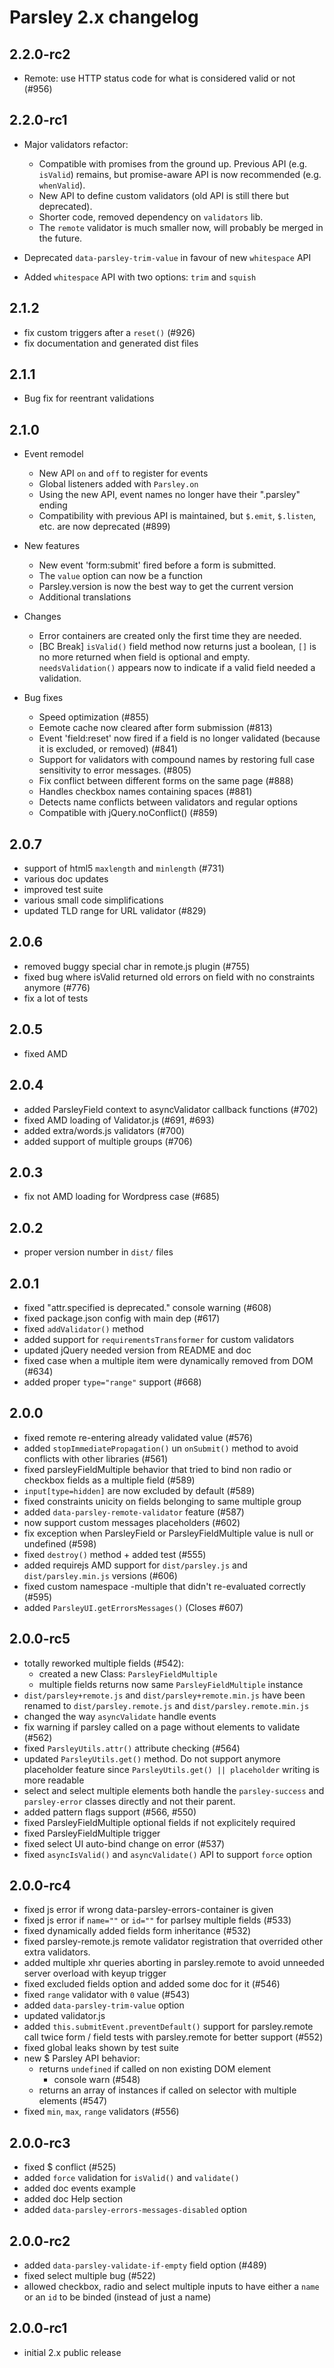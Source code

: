 # Parsley 2.x changelog

## 2.2.0-rc2

- Remote: use HTTP status code for what is considered valid or not (#956)

## 2.2.0-rc1

- Major validators refactor:
  - Compatible with promises from the ground up. Previous API (e.g. `isValid`)
    remains, but promise-aware API is now recommended (e.g. `whenValid`).
  - New API to define custom validators (old API is still there but deprecated).
  - Shorter code, removed dependency on `validators` lib.
  - The `remote` validator is much smaller now, will probably be merged in the future.

- Deprecated `data-parsley-trim-value` in favour of new `whitespace` API
- Added `whitespace` API with two options: `trim` and `squish`

## 2.1.2

- fix custom triggers after a `reset()` (#926)
- fix documentation and generated dist files

## 2.1.1

- Bug fix for reentrant validations

## 2.1.0

- Event remodel
  - New API `on` and `off` to register for events
  - Global listeners added with `Parsley.on`
  - Using the new API, event names no longer have their ".parsley" ending
  - Compatibility with previous API is maintained, but `$.emit`, `$.listen`,
    etc. are now deprecated  (#899)

- New features
  - New event 'form:submit' fired before a form is submitted.
  - The `value` option can now be a function
  - Parsley.version is now the best way to get the current version
  - Additional translations

- Changes
  - Error containers are created only the first time they are needed.
  - [BC Break] `isValid()` field method now returns just a boolean, `[]` is no
  more returned when field is optional and empty. `needsValidation()` appears
  now to indicate if a valid field needed a validation.

- Bug fixes
  - Speed optimization (#855)
  - Eemote cache now cleared after form submission (#813)
  - Event 'field:reset' now fired if a field is no longer validated (because it
    is excluded, or removed) (#841)
  - Support for validators with compound names by restoring full case
    sensitivity to error messages. (#805)
  - Fix conflict between different forms on the same page (#888)
  - Handles checkbox names containing spaces (#881)
  - Detects name conflicts between validators and regular options
  - Compatible with jQuery.noConflict() (#859)

## 2.0.7

- support of html5 `maxlength` and `minlength` (#731)
- various doc updates
- improved test suite
- various small code simplifications
- updated TLD range for URL validator (#829)

## 2.0.6

- removed buggy special char in remote.js plugin (#755)
- fixed bug where isValid returned old errors on field with no constraints
  anymore (#776)
- fix a lot of tests

## 2.0.5

  - fixed AMD

## 2.0.4

  - added ParsleyField context to asyncValidator callback functions (#702)
  - fixed AMD loading of Validator.js (#691, #693)
  - added extra/words.js validators (#700)
  - added support of multiple groups (#706)

## 2.0.3

  - fix not AMD loading for Wordpress case (#685)

## 2.0.2

  - proper version number in `dist/` files

## 2.0.1

  - fixed "attr.specified is deprecated." console warning (#608)
  - fixed package.json config with main dep (#617)
  - fixed `addValidator()` method
  - added support for `requirementsTransformer` for custom validators
  - updated jQuery needed version from README and doc
  - fixed case when a multiple item were dynamically removed from DOM (#634)
  - added proper `type="range"` support (#668)

## 2.0.0

  - fixed remote re-entering already validated value (#576)
  - added `stopImmediatePropagation()` un `onSubmit()` method to avoid conflicts
    with other libraries (#561)
  - fixed parsleyFieldMultiple behavior that tried to bind non radio or checkbox
    fields as a multiple field (#589)
  - `input[type=hidden]` are now excluded by default (#589)
  - fixed constraints unicity on fields belonging to same multiple group
  - added `data-parsley-remote-validator` feature (#587)
  - now support custom messages placeholders (#602)
  - fix exception when ParsleyField or ParsleyFieldMultiple value is null or
    undefined (#598)
  - fixed `destroy()` method + added test (#555)
  - added requirejs AMD support for `dist/parsley.js` and `dist/parsley.min.js`
    versions (#606)
  - fixed custom namespace -multiple that didn't re-evaluated correctly (#595)
  - added `ParsleyUI.getErrorsMessages()` (Closes #607)

## 2.0.0-rc5

  - totally reworked multiple fields (#542):
    - created a new Class: `ParsleyFieldMultiple`
    - multiple fields returns now same `ParsleyFieldMultiple` instance
  - `dist/parsley+remote.js` and `dist/parsley+remote.min.js` have been renamed
    to `dist/parsley.remote.js` and `dist/parsley.remote.min.js`
  - changed the way `asyncValidate` handle events
  - fix warning if parsley called on a page without elements to validate (#562)
  - fixed `ParsleyUtils.attr()` attribute checking (#564)
  - updated `ParsleyUtils.get()` method. Do not support anymore placeholder
    feature since `ParsleyUtils.get() || placeholder` writing is more readable
  - select and select multiple elements both handle the `parsley-success` and
    `parsley-error` classes directly and not their parent.
  - added pattern flags support (#566, #550)
  - fixed ParsleyFieldMultiple optional fields if not explicitely required
  - fixed ParsleyFieldMultiple trigger
  - fixed select UI auto-bind change on error (#537)
  - fixed `asyncIsValid()` and `asyncValidate()` API to support `force` option

## 2.0.0-rc4

  - fixed js error if wrong data-parsley-errors-container is given
  - fixed js error if `name=""` or `id=""` for parlsey multiple fields (#533)
  - fixed dynamically added fields form inheritance (#532)
  - fixed parsley-remote.js remote validator registration that overrided
    other extra validators.
  - added multiple xhr queries aborting in parsley.remote to avoid unneeded
    server overload with keyup trigger
  - fixed excluded fields option and added some doc for it (#546)
  - fixed `range` validator with `0` value (#543)
  - added `data-parsley-trim-value` option
  - updated validator.js
  - added `this.submitEvent.preventDefault()` support for parsley.remote
    call twice form / field tests with parsley.remote for better support (#552)
  - fixed global leaks shown by test suite
  - new $ Parsley API behavior:
    - returns `undefined` if called on non existing DOM element
      + console warn (#548)
    - returns an array of instances if called on selector with multiple
      elements (#547)
  - fixed `min`, `max`, `range` validators (#556)

## 2.0.0-rc3

  - fixed $ conflict (#525)
  - added `force` validation for `isValid()` and `validate()`
  - added doc events example
  - added doc Help section
  - added `data-parsley-errors-messages-disabled` option

## 2.0.0-rc2

  - added `data-parsley-validate-if-empty` field option (#489)
  - fixed select multiple bug (#522)
  - allowed checkbox, radio and select multiple inputs to have either a `name`
    or an `id` to be binded (instead of just a name)

## 2.0.0-rc1

  - initial 2.x public release
